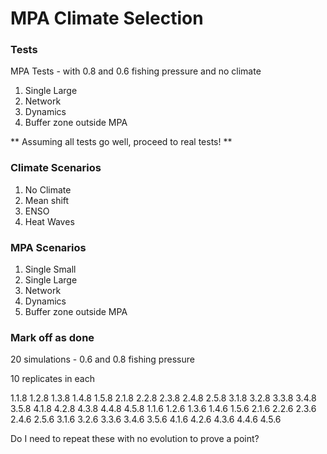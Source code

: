 # MPA Climate Selection

### Tests

MPA Tests - with 0.8 and 0.6 fishing pressure and no climate

1. Single Large
2. Network
3. Dynamics
4. Buffer zone outside MPA

** Assuming all tests go well, proceed to real tests! **

### Climate Scenarios

1. No Climate
2. Mean shift
3. ENSO
4. Heat Waves

### MPA Scenarios

1. Single Small
2. Single Large
3. Network
4. Dynamics
5. Buffer zone outside MPA

### Mark off as done

20 simulations - 0.6 and 0.8 fishing pressure

10 replicates in each

1.1.8
1.2.8
1.3.8
1.4.8
1.5.8
2.1.8
2.2.8
2.3.8
2.4.8
2.5.8
3.1.8
3.2.8
3.3.8
3.4.8
3.5.8
4.1.8
4.2.8
4.3.8
4.4.8
4.5.8
1.1.6
1.2.6
1.3.6
1.4.6
1.5.6
2.1.6
2.2.6
2.3.6
2.4.6
2.5.6
3.1.6
3.2.6
3.3.6
3.4.6
3.5.6
4.1.6
4.2.6
4.3.6
4.4.6
4.5.6

Do I need to repeat these with no evolution to prove a point? 
